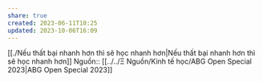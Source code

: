 ```yaml
---
share: true
created: 2023-06-11T10:25
updated: 2023-10-06T16:09
---
```

[[./Nếu thất bại nhanh hơn thì sẽ học nhanh hơn|Nếu thất bại nhanh hơn thì sẽ học nhanh hơn]]
Nguồn:: [[../../Ξ Nguồn/Kinh tế học/ABG Open Special 2023|ABG Open Special 2023]]
